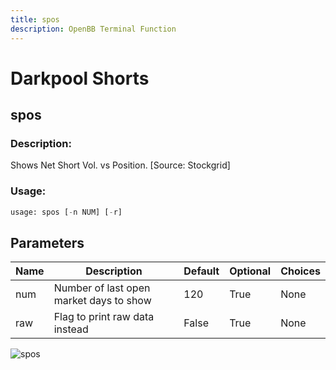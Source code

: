 ```yaml
---
title: spos
description: OpenBB Terminal Function
---
```


# Darkpool Shorts

## spos

### Description: 

Shows Net Short Vol. vs Position. [Source: Stockgrid]

### Usage: 
```python
usage: spos [-n NUM] [-r]
```

## Parameters

| Name | Description | Default | Optional | Choices |
| ---- | ----------- | ------- | -------- | ------- |
| num | Number of last open market days to show | 120 | True | None |
| raw | Flag to print raw data instead | False | True | None |


![spos](https://user-images.githubusercontent.com/46355364/154101511-fd2d65e9-69a6-46f3-aa78-77c032c6900d.png)

